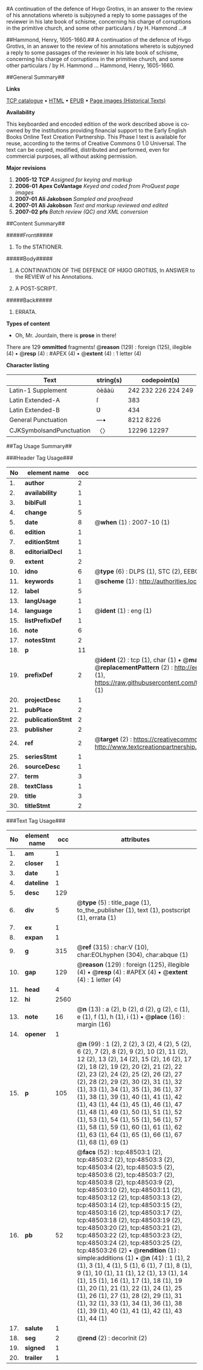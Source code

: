 #A continuation of the defence of Hvgo Grotivs, in an answer to the review of his annotations whereto is subjoyned a reply to some passages of the reviewer in his late book of schisme, concerning his charge of corruptions in the primitive church, and some other particulars / by H. Hammond ...#

##Hammond, Henry, 1605-1660.##
A continuation of the defence of Hvgo Grotivs, in an answer to the review of his annotations whereto is subjoyned a reply to some passages of the reviewer in his late book of schisme, concerning his charge of corruptions in the primitive church, and some other particulars / by H. Hammond ...
Hammond, Henry, 1605-1660.

##General Summary##

**Links**

[TCP catalogue](http://www.ota.ox.ac.uk/tcp/)  • 
[HTML](http://tei.it.ox.ac.uk/tcp/Texts-HTML/free/A45/A45406.html)  • 
[EPUB](http://tei.it.ox.ac.uk/tcp/Texts-EPUB/free/A45/A45406.epub) • 
[Page images (Historical Texts)](https://data.historicaltexts.jisc.ac.uk/view?pubId=eebo-11742084e&pageId=eebo-11742084e-48503-1)

**Availability**

This keyboarded and encoded edition of the
	       work described above is co-owned by the institutions
	       providing financial support to the Early English Books
	       Online Text Creation Partnership. This Phase I text is
	       available for reuse, according to the terms of Creative
	       Commons 0 1.0 Universal. The text can be copied,
	       modified, distributed and performed, even for
	       commercial purposes, all without asking permission.

**Major revisions**

1. __2005-12__ __TCP__ *Assigned for keying and markup*
1. __2006-01__ __Apex CoVantage__ *Keyed and coded from ProQuest page images*
1. __2007-01__ __Ali Jakobson__ *Sampled and proofread*
1. __2007-01__ __Ali Jakobson__ *Text and markup reviewed and edited*
1. __2007-02__ __pfs__ *Batch review (QC) and XML conversion*

##Content Summary##

#####Front#####

1. To the STATIONER.

#####Body#####

1. A CONTINVATION OF THE DEFENCE OF HƲGO GROTIƲS, In ANSWER to the REVIEW of his Annotations.

1. A POST-SCRIPT.

#####Back#####

1. ERRATA.

**Types of content**

  * Oh, Mr. Jourdain, there is **prose** in there!

There are 129 **ommitted** fragments! 
 @__reason__ (129) : foreign (125), illegible (4)  •  @__resp__ (4) : #APEX (4)  •  @__extent__ (4) : 1 letter (4)

**Character listing**


|Text|string(s)|codepoint(s)|
|---|---|---|
|Latin-1 Supplement|òèâàù|242 232 226 224 249|
|Latin Extended-A|ſ|383|
|Latin Extended-B|Ʋ|434|
|General Punctuation|—•|8212 8226|
|CJKSymbolsandPunctuation|〈〉|12296 12297|

##Tag Usage Summary##

###Header Tag Usage###

|No|element name|occ|attributes|
|---|---|---|---|
|1.|__author__|2||
|2.|__availability__|1||
|3.|__biblFull__|1||
|4.|__change__|5||
|5.|__date__|8| @__when__ (1) : 2007-10 (1)|
|6.|__edition__|1||
|7.|__editionStmt__|1||
|8.|__editorialDecl__|1||
|9.|__extent__|2||
|10.|__idno__|6| @__type__ (6) : DLPS (1), STC (2), EEBO-CITATION (1), OCLC (1), VID (1)|
|11.|__keywords__|1| @__scheme__ (1) : http://authorities.loc.gov/ (1)|
|12.|__label__|5||
|13.|__langUsage__|1||
|14.|__language__|1| @__ident__ (1) : eng (1)|
|15.|__listPrefixDef__|1||
|16.|__note__|6||
|17.|__notesStmt__|2||
|18.|__p__|11||
|19.|__prefixDef__|2| @__ident__ (2) : tcp (1), char (1)  •  @__matchPattern__ (2) : ([0-9\-]+):([0-9IVX]+) (1), (.+) (1)  •  @__replacementPattern__ (2) : http://eebo.chadwyck.com/downloadtiff?vid=$1&page=$2 (1), https://raw.githubusercontent.com/textcreationpartnership/Texts/master/tcpchars.xml#$1 (1)|
|20.|__projectDesc__|1||
|21.|__pubPlace__|2||
|22.|__publicationStmt__|2||
|23.|__publisher__|2||
|24.|__ref__|2| @__target__ (2) : https://creativecommons.org/publicdomain/zero/1.0/ (1), http://www.textcreationpartnership.org/docs/. (1)|
|25.|__seriesStmt__|1||
|26.|__sourceDesc__|1||
|27.|__term__|3||
|28.|__textClass__|1||
|29.|__title__|3||
|30.|__titleStmt__|2||


###Text Tag Usage###

|No|element name|occ|attributes|
|---|---|---|---|
|1.|__am__|1||
|2.|__closer__|1||
|3.|__date__|1||
|4.|__dateline__|1||
|5.|__desc__|129||
|6.|__div__|5| @__type__ (5) : title_page (1), to_the_publisher (1), text (1), postscript (1), errata (1)|
|7.|__ex__|1||
|8.|__expan__|1||
|9.|__g__|315| @__ref__ (315) : char:V (10), char:EOLhyphen (304), char:abque (1)|
|10.|__gap__|129| @__reason__ (129) : foreign (125), illegible (4)  •  @__resp__ (4) : #APEX (4)  •  @__extent__ (4) : 1 letter (4)|
|11.|__head__|4||
|12.|__hi__|2560||
|13.|__note__|16| @__n__ (13) : a (2), b (2), d (2), g (2), c (1), e (1), f (1), h (1), i (1)  •  @__place__ (16) : margin (16)|
|14.|__opener__|1||
|15.|__p__|105| @__n__ (99) : 1 (2), 2 (2), 3 (2), 4 (2), 5 (2), 6 (2), 7 (2), 8 (2), 9 (2), 10 (2), 11 (2), 12 (2), 13 (2), 14 (2), 15 (2), 16 (2), 17 (2), 18 (2), 19 (2), 20 (2), 21 (2), 22 (2), 23 (2), 24 (2), 25 (2), 26 (2), 27 (2), 28 (2), 29 (2), 30 (2), 31 (1), 32 (1), 33 (1), 34 (1), 35 (1), 36 (1), 37 (1), 38 (1), 39 (1), 40 (1), 41 (1), 42 (1), 43 (1), 44 (1), 45 (1), 46 (1), 47 (1), 48 (1), 49 (1), 50 (1), 51 (1), 52 (1), 53 (1), 54 (1), 55 (1), 56 (1), 57 (1), 58 (1), 59 (1), 60 (1), 61 (1), 62 (1), 63 (1), 64 (1), 65 (1), 66 (1), 67 (1), 68 (1), 69 (1)|
|16.|__pb__|52| @__facs__ (52) : tcp:48503:1 (2), tcp:48503:2 (2), tcp:48503:3 (2), tcp:48503:4 (2), tcp:48503:5 (2), tcp:48503:6 (2), tcp:48503:7 (2), tcp:48503:8 (2), tcp:48503:9 (2), tcp:48503:10 (2), tcp:48503:11 (2), tcp:48503:12 (2), tcp:48503:13 (2), tcp:48503:14 (2), tcp:48503:15 (2), tcp:48503:16 (2), tcp:48503:17 (2), tcp:48503:18 (2), tcp:48503:19 (2), tcp:48503:20 (2), tcp:48503:21 (2), tcp:48503:22 (2), tcp:48503:23 (2), tcp:48503:24 (2), tcp:48503:25 (2), tcp:48503:26 (2)  •  @__rendition__ (1) : simple:additions (1)  •  @__n__ (41) : 1 (1), 2 (1), 3 (1), 4 (1), 5 (1), 6 (1), 7 (1), 8 (1), 9 (1), 10 (1), 11 (1), 12 (1), 13 (1), 14 (1), 15 (1), 16 (1), 17 (1), 18 (1), 19 (1), 20 (1), 21 (1), 22 (1), 24 (1), 25 (1), 26 (1), 27 (1), 28 (2), 29 (1), 31 (1), 32 (1), 33 (1), 34 (1), 36 (1), 38 (1), 39 (1), 40 (1), 41 (1), 42 (1), 43 (1), 44 (1)|
|17.|__salute__|1||
|18.|__seg__|2| @__rend__ (2) : decorInit (2)|
|19.|__signed__|1||
|20.|__trailer__|1||
